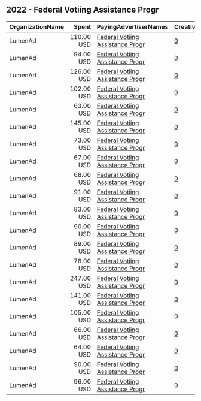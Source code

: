 ## 2022 - Federal Votiing Assistance Progr 
|OrganizationName|Spent|PayingAdvertiserNames|CreativeUrls|Impressions|Genders|AgeBrackets|CountryCodes|BillingAddresses|CandidateBallotInformation|
|:---|---:|:---|:---|---:|:---|:---|:---|:---|:---|
|LumenAd|110.00 USD|[Federal Votiing Assistance Progr](2022/Federal_Votiing_Assistance_Progr.md)|[0](https://www.snap.com/political-ads/asset/0ec416de34814931ee0d6b1f4116c59048e7347a6b5ee6a13826104d687830ee?mediaType=mp4)|53,961||18-29|united states|US|Federal Voting Assistance Program|
|LumenAd|94.00 USD|[Federal Votiing Assistance Progr](2022/Federal_Votiing_Assistance_Progr.md)|[0](https://www.snap.com/political-ads/asset/37fda173d5b72e6f0079a4b7abe1a8422730dc2ee8991b5402f03331ca455d48?mediaType=mp4)|46,278||18-29|united states|US|Federal Voting Assistance Program|
|LumenAd|126.00 USD|[Federal Votiing Assistance Progr](2022/Federal_Votiing_Assistance_Progr.md)|[0](https://www.snap.com/political-ads/asset/06819732f13de5884e1d9296bbeefc779a6daedea6877869d0b69b82e69ae30d?mediaType=mp4)|61,093||18-29|united states|US|Federal Voting Assistance Program|
|LumenAd|102.00 USD|[Federal Votiing Assistance Progr](2022/Federal_Votiing_Assistance_Progr.md)|[0](https://www.snap.com/political-ads/asset/3f2ca682fd930aee8e7528297f29103cdb61a728da162fdcc6267ad968c3672c?mediaType=mp4)|49,651||18-29|united states|US|Federal Voting Assistance Program|
|LumenAd|63.00 USD|[Federal Votiing Assistance Progr](2022/Federal_Votiing_Assistance_Progr.md)|[0](https://www.snap.com/political-ads/asset/cb6fb7d13957f982df30c2544c74f4e5bfe21ad7385c86a48cbcf56f56acf6bd?mediaType=mp4)|9,818||18-29|united states|US|Federal Voting Assistance Program|
|LumenAd|145.00 USD|[Federal Votiing Assistance Progr](2022/Federal_Votiing_Assistance_Progr.md)|[0](https://www.snap.com/political-ads/asset/06819732f13de5884e1d9296bbeefc779a6daedea6877869d0b69b82e69ae30d?mediaType=mp4)|23,301||18-29|united states|US|Federal Voting Assistance Program|
|LumenAd|73.00 USD|[Federal Votiing Assistance Progr](2022/Federal_Votiing_Assistance_Progr.md)|[0](https://www.snap.com/political-ads/asset/579743f78813918b2550be2f9a6673b0384dd4f4c413562fff261a8058b31e6c?mediaType=mp4)|11,475||18-29|united states|US|Federal Voting Assistance Program|
|LumenAd|67.00 USD|[Federal Votiing Assistance Progr](2022/Federal_Votiing_Assistance_Progr.md)|[0](https://www.snap.com/political-ads/asset/fbc31b82935f54ba42e1d2c60fbf2ce845af6a1a47e00de8ca55db901b2b2cdf?mediaType=mp4)|10,572||18-29|united states|US|Federal Voting Assistance Program|
|LumenAd|68.00 USD|[Federal Votiing Assistance Progr](2022/Federal_Votiing_Assistance_Progr.md)|[0](https://www.snap.com/political-ads/asset/3f2ca682fd930aee8e7528297f29103cdb61a728da162fdcc6267ad968c3672c?mediaType=mp4)|10,898||18-29|united states|US|Federal Voting Assistance Program|
|LumenAd|91.00 USD|[Federal Votiing Assistance Progr](2022/Federal_Votiing_Assistance_Progr.md)|[0](https://www.snap.com/political-ads/asset/cb6fb7d13957f982df30c2544c74f4e5bfe21ad7385c86a48cbcf56f56acf6bd?mediaType=mp4)|44,761||18-29|united states|US|Federal Voting Assistance Program|
|LumenAd|83.00 USD|[Federal Votiing Assistance Progr](2022/Federal_Votiing_Assistance_Progr.md)|[0](https://www.snap.com/political-ads/asset/14cec012d81cc378ffe9da9942e3add76920775e05266112d3e334f502a35142?mediaType=mp4)|14,017||18-29|united states|US|Federal Voting Assistance Program|
|LumenAd|90.00 USD|[Federal Votiing Assistance Progr](2022/Federal_Votiing_Assistance_Progr.md)|[0](https://www.snap.com/political-ads/asset/14cec012d81cc378ffe9da9942e3add76920775e05266112d3e334f502a35142?mediaType=mp4)|43,923||18-29|united states|US|Federal Voting Assistance Program|
|LumenAd|89.00 USD|[Federal Votiing Assistance Progr](2022/Federal_Votiing_Assistance_Progr.md)|[0](https://www.snap.com/political-ads/asset/579743f78813918b2550be2f9a6673b0384dd4f4c413562fff261a8058b31e6c?mediaType=mp4)|43,626||18-29|united states|US|Federal Voting Assistance Program|
|LumenAd|78.00 USD|[Federal Votiing Assistance Progr](2022/Federal_Votiing_Assistance_Progr.md)|[0](https://www.snap.com/political-ads/asset/37fda173d5b72e6f0079a4b7abe1a8422730dc2ee8991b5402f03331ca455d48?mediaType=mp4)|12,414||18-29|united states|US|Federal Voting Assistance Program|
|LumenAd|247.00 USD|[Federal Votiing Assistance Progr](2022/Federal_Votiing_Assistance_Progr.md)|[0](https://www.snap.com/political-ads/asset/c225c5fd62249c93bbb6ebc31609bb8d347dca005f531be8521148c8992f2cec?mediaType=mp4)|41,066||18-29|united states|US|Federal Voting Assistance Program|
|LumenAd|141.00 USD|[Federal Votiing Assistance Progr](2022/Federal_Votiing_Assistance_Progr.md)|[0](https://www.snap.com/political-ads/asset/c225c5fd62249c93bbb6ebc31609bb8d347dca005f531be8521148c8992f2cec?mediaType=mp4)|68,557||18-29|united states|US|Federal Voting Assistance Program|
|LumenAd|105.00 USD|[Federal Votiing Assistance Progr](2022/Federal_Votiing_Assistance_Progr.md)|[0](https://www.snap.com/political-ads/asset/3f2ca682fd930aee8e7528297f29103cdb61a728da162fdcc6267ad968c3672c?mediaType=mp4)|51,591||18-29|united states|US|Federal Voting Assistance Program|
|LumenAd|66.00 USD|[Federal Votiing Assistance Progr](2022/Federal_Votiing_Assistance_Progr.md)|[0](https://www.snap.com/political-ads/asset/0ec416de34814931ee0d6b1f4116c59048e7347a6b5ee6a13826104d687830ee?mediaType=mp4)|11,076||18-29|united states|US|Federal Voting Assistance Program|
|LumenAd|64.00 USD|[Federal Votiing Assistance Progr](2022/Federal_Votiing_Assistance_Progr.md)|[0](https://www.snap.com/political-ads/asset/0ec416de34814931ee0d6b1f4116c59048e7347a6b5ee6a13826104d687830ee?mediaType=mp4)|10,632||18-29|united states|US|Federal Voting Assistance Program|
|LumenAd|90.00 USD|[Federal Votiing Assistance Progr](2022/Federal_Votiing_Assistance_Progr.md)|[0](https://www.snap.com/political-ads/asset/92921dda6dd18ce064daaba17b60f7e140749dcdedad35eab94939cc19cd3eef?mediaType=mp4)|14,307||18-29|united states|US|Federal Voting Assistance Program|
|LumenAd|96.00 USD|[Federal Votiing Assistance Progr](2022/Federal_Votiing_Assistance_Progr.md)|[0](https://www.snap.com/political-ads/asset/92921dda6dd18ce064daaba17b60f7e140749dcdedad35eab94939cc19cd3eef?mediaType=mp4)|47,424||18-29|united states|US|Federal Voting Assistance Program|
